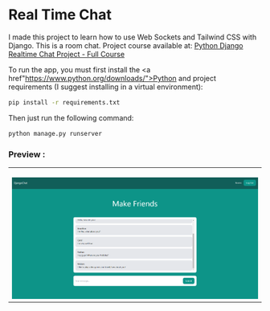 # Real Time Chat

I made this project to learn how to use Web Sockets and Tailwind CSS with Django. This is a room chat.
Project course available at: <a href="https://www.youtube.com/watch?v=SF1k_Twr9cg&t=3641s">Python Django Realtime Chat Project - Full Course</a>


To run the app, you must first install the <a href"https://www.python.org/downloads/">Python</a> and project requirements (I suggest installing in a virtual environment):
```bash
pip install -r requirements.txt

```

Then just run the following command:
```bash
python manage.py runserver

```

### Preview :

<table width="100%"> 
<tr>
<td width="100%">
<br>
<img src="https://github.com/jonathanoliveirarocha/RealTimeChat/blob/master/SAMPLE.png">
</td> 
</table>
